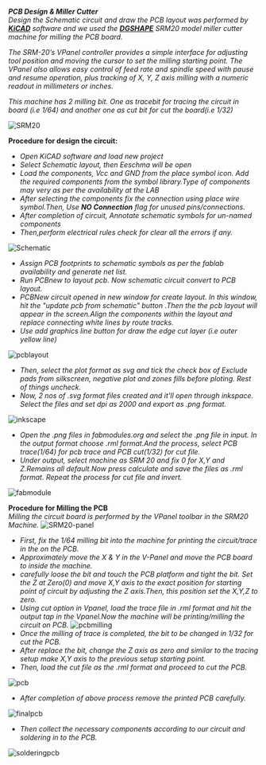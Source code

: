 ***PCB Design & Miller Cutter***  
*Design the Schematic circuit and draw the PCB layout was performed by [**KiCAD**](http://kicad-pcb.org/) software and we used the [**DGSHAPE**](https://www.dgshape.com/product/srm-20) SRM20 model miller cutter machine for milling the PCB board.*

*The SRM-20’s VPanel controller provides a simple interface for adjusting tool position and moving the cursor to set the milling starting point. The VPanel also allows easy control of feed rate and spindle speed with pause and resume operation, plus tracking of X, Y, Z axis milling with a numeric readout in millimeters or inches.* 

*This machine has 2 milling bit. One as tracebit for tracing the circuit in board (i.e 1/64) and another one as cut bit for cut the board(i.e 1/32)* 

![SRM20](/img/srm20.jpg)    

**Procedure for design the circuit:**  
- *Open KiCAD software and load new project*  
- *Select Schematic layout, then Eeschma will be open*  
- *Load the components, Vcc and GND from the place symbol icon. Add the required components from the symbol library.Type of components may very as per the availability at the LAB*  
- *After selecting the components fix the connection using place wire symbol.Then, Use **NO Connection** flag for unused pins/connections.*  
- *After completion of circuit, Annotate schematic symbols for un-named components*  
- *Then,perform electrical rules check for clear all the errors if any.*  

![Schematic](/img/schematic.jpg)

- *Assign PCB footprints to schematic symbols as per the fablab availability and generate net list.*  
- *Run PCBnew to layout pcb. Now schematic circuit convert to PCB layout.*  
- *PCBNew circuit opened in new window for create layout. In this window, hit the "update pcb from schematic" button .Then the the pcb layout will appear in the screen.Align the components within the layout and replace connecting white lines by route tracks.*  
- *Use add graphics line button for draw the edge cut layer (i.e outer yellow line)*  

![pcblayout](/img/pcblayout.jpg)

- *Then, select the plot format as svg and tick the check box of Exclude pads from silkscreen, negative plot and zones fills before ploting. Rest of things uncheck.*  
- *Now, 2 nos of .svg format files created and it'll open through inkspace. Select the files and set dpi as 2000 and export as .png format.* 

![inkscape](/img/inkscape.jpg)

- *Open the .png files in fabmodules.org and select the .png file in input. In the output format choose .rml format.And the process, select PCB trace(1/64) for pcb trace and PCB cut(1/32) for cut file.*      
- *Under output, select machine as SRM 20 and fix 0 for X,Y and Z.Remains all default.Now press calculate and save the files as .rml format. Repeat the process for cut file and invert.* 

![fabmodule](/img/fabmodule.jpg)

**Procedure for Milling the PCB**  
*Milling the circuit board is performed by the VPanel toolbar in the SRM20 Machine.*
![SRM20-panel](/img/srm20-panel.jpg)
- *First, fix the 1/64 milling bit into the machine for printing the circuit/trace in the on the PCB.*
- *Approximately  move the X & Y in the V-Panel and move the PCB board to inside the machine.*
- *carefully loose the bit and touch the PCB platform and tight the bit. Set the Z at Zero(0) and move X,Y axis to the exact position for starting point of circuit by adjusting the Z axis.Then, this position set the X,Y,Z to zero.*
- *Using cut option in Vpanel, load the trace file in .rml format and hit the output tap in the Vpanel.Now the machine will be printing/milling the circuit on PCB.*
![pcbmilling](/img/pcbmilling.jpg)
- *Once the milling of trace is completed, the bit to be changed in 1/32 for cut the PCB.*
- *After replace the bit, change the Z axis as zero and similar to the tracing setup make X,Y axis to the previous setup starting point.*
- *Then, load the cut file as the .rml format and proceed to cut the PCB.* 

![pcb](/img/pcb1.jpg)

- *After completion of above process remove the printed PCB carefully.*

![finalpcb](/img/pcb2.jpg)

- *Then collect the necessary components according to our circuit and soldering in to the PCB.*

![solderingpcb](/img/solderingpcb.jpg)